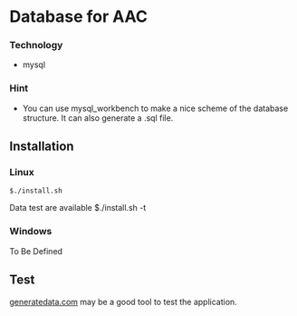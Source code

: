 Database for AAC
================

### Technology
* mysql

### Hint
* You can use mysql_workbench to make a nice scheme of the database structure. It can also generate a .sql file.

Installation
------------
### Linux

	$./install.sh

Data test are available
	$./install.sh -t

### Windows
To Be Defined

Test
-----
[generatedata.com](http://www.generatedata.com/) may be a good tool to test the application.
